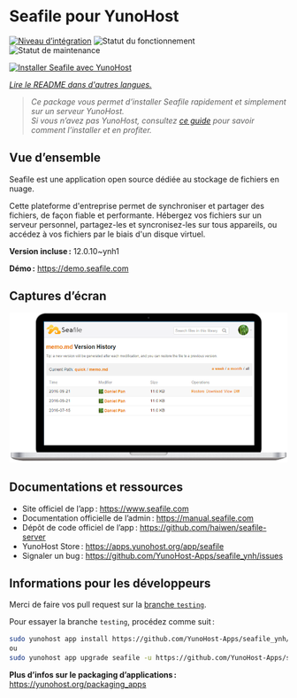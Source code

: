 <!--
Nota bene : ce README est automatiquement généré par <https://github.com/YunoHost/apps/tree/master/tools/readme_generator>
Il NE doit PAS être modifié à la main.
-->

# Seafile pour YunoHost

[![Niveau d’intégration](https://apps.yunohost.org/badge/integration/seafile)](https://ci-apps.yunohost.org/ci/apps/seafile/)
![Statut du fonctionnement](https://apps.yunohost.org/badge/state/seafile)
![Statut de maintenance](https://apps.yunohost.org/badge/maintained/seafile)

[![Installer Seafile avec YunoHost](https://install-app.yunohost.org/install-with-yunohost.svg)](https://install-app.yunohost.org/?app=seafile)

*[Lire le README dans d'autres langues.](./ALL_README.md)*

> *Ce package vous permet d’installer Seafile rapidement et simplement sur un serveur YunoHost.*  
> *Si vous n’avez pas YunoHost, consultez [ce guide](https://yunohost.org/install) pour savoir comment l’installer et en profiter.*

## Vue d’ensemble

Seafile est une application open source dédiée au stockage de fichiers en nuage.

Cette plateforme d'entreprise permet de synchroniser et partager des fichiers, de façon fiable et performante. Hébergez vos fichiers sur un serveur personnel, partagez-les et syncronisez-les sur tous appareils, ou accédez à vos fichiers par le biais d'un disque virtuel.


**Version incluse :** 12.0.10~ynh1

**Démo :** <https://demo.seafile.com>

## Captures d’écran

![Capture d’écran de Seafile](./doc/screenshots/screenshot.png)

## Documentations et ressources

- Site officiel de l’app : <https://www.seafile.com>
- Documentation officielle de l’admin : <https://manual.seafile.com>
- Dépôt de code officiel de l’app : <https://github.com/haiwen/seafile-server>
- YunoHost Store : <https://apps.yunohost.org/app/seafile>
- Signaler un bug : <https://github.com/YunoHost-Apps/seafile_ynh/issues>

## Informations pour les développeurs

Merci de faire vos pull request sur la [branche `testing`](https://github.com/YunoHost-Apps/seafile_ynh/tree/testing).

Pour essayer la branche `testing`, procédez comme suit :

```bash
sudo yunohost app install https://github.com/YunoHost-Apps/seafile_ynh/tree/testing --debug
ou
sudo yunohost app upgrade seafile -u https://github.com/YunoHost-Apps/seafile_ynh/tree/testing --debug
```

**Plus d’infos sur le packaging d’applications :** <https://yunohost.org/packaging_apps>
